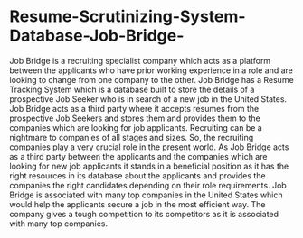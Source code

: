 # Resume-Scrutinizing-System-Database-Job-Bridge-
Job Bridge is a recruiting specialist company which acts as a platform between the applicants who have prior working experience in a role and are looking to change from one company to the other.  Job Bridge has a Resume Tracking System which is a database built to store the details of a prospective Job Seeker who is in search of a new job in the United States. Job Bridge acts as a third party where it accepts resumes from the prospective Job Seekers and stores them and provides them to the companies which are looking for job applicants. Recruiting can be a nightmare to companies of all stages and sizes. So, the recruiting companies play a very crucial role in the present world. As Job Bridge acts as a third party between the applicants and the companies which are looking for new job applicants it stands in a beneficial position as it has the right resources in its database about the applicants and provides the companies the right candidates depending on their role requirements. Job Bridge is associated with many top companies in the United States which would help the applicants secure a job in the most efficient way. The company gives a tough competition to its competitors as it is associated with many top companies. 
